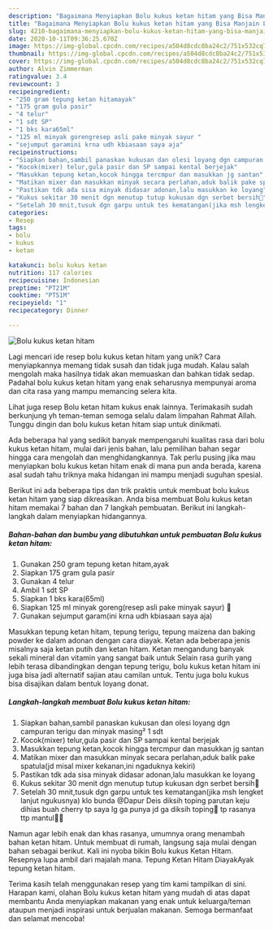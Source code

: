 ```yaml
---
description: "Bagaimana Menyiapkan Bolu kukus ketan hitam yang Bisa Manjain Lidah"
title: "Bagaimana Menyiapkan Bolu kukus ketan hitam yang Bisa Manjain Lidah"
slug: 4210-bagaimana-menyiapkan-bolu-kukus-ketan-hitam-yang-bisa-manjain-lidah
date: 2020-10-11T09:36:25.670Z
image: https://img-global.cpcdn.com/recipes/a504d8cdc8ba24c2/751x532cq70/bolu-kukus-ketan-hitam-foto-resep-utama.jpg
thumbnail: https://img-global.cpcdn.com/recipes/a504d8cdc8ba24c2/751x532cq70/bolu-kukus-ketan-hitam-foto-resep-utama.jpg
cover: https://img-global.cpcdn.com/recipes/a504d8cdc8ba24c2/751x532cq70/bolu-kukus-ketan-hitam-foto-resep-utama.jpg
author: Alvin Zimmerman
ratingvalue: 3.4
reviewcount: 3
recipeingredient:
- "250 gram tepung ketan hitamayak"
- "175 gram gula pasir"
- "4 telur"
- "1 sdt SP"
- "1 bks kara65ml"
- "125 ml minyak gorengresep asli pake minyak sayur "
- "sejumput garamini krna udh kbiasaan saya aja"
recipeinstructions:
- "Siapkan bahan,sambil panaskan kukusan dan olesi loyang dgn campuran terigu dan minyak masing² 1 sdt"
- "Kocok(mixer) telur,gula pasir dan SP sampai kental berjejak"
- "Masukkan tepung ketan,kocok hingga tercmpur dan masukkan jg santan"
- "Matikan mixer dan masukkan minyak secara perlahan,aduk balik pake spatula(jd misal mixer kekanan,ini ngaduknya kekiri)"
- "Pastikan tdk ada sisa minyak didasar adonan,lalu masukkan ke loyang"
- "Kukus sekitar 30 menit dgn menutup tutup kukusan dgn serbet bersih🤗"
- "Setelah 30 mnit,tusuk dgn garpu untuk tes kematangan(jika msh lengket lanjut ngukusnya) klo bunda @Dapur Deis diksih toping parutan keju dihias buah cherry tp saya lg ga punya jd ga diksih toping🤭 tp rasanya ttp mantul🤗🤗"
categories:
- Resep
tags:
- bolu
- kukus
- ketan

katakunci: bolu kukus ketan 
nutrition: 117 calories
recipecuisine: Indonesian
preptime: "PT21M"
cooktime: "PT51M"
recipeyield: "1"
recipecategory: Dinner

---
```



![Bolu kukus ketan hitam](https://img-global.cpcdn.com/recipes/a504d8cdc8ba24c2/751x532cq70/bolu-kukus-ketan-hitam-foto-resep-utama.jpg)

Lagi mencari ide resep bolu kukus ketan hitam yang unik? Cara menyiapkannya memang tidak susah dan tidak juga mudah. Kalau salah mengolah maka hasilnya tidak akan memuaskan dan bahkan tidak sedap. Padahal bolu kukus ketan hitam yang enak seharusnya mempunyai aroma dan cita rasa yang mampu memancing selera kita.

Lihat juga resep Bolu ketan hitam kukus enak lainnya. Terimakasih sudah berkunjung yh teman-teman semoga selalu dalam limpahan Rahmat Allah. Tunggu dingin dan bolu kukus ketan hitam siap untuk dinikmati.

Ada beberapa hal yang sedikit banyak mempengaruhi kualitas rasa dari bolu kukus ketan hitam, mulai dari jenis bahan, lalu pemilihan bahan segar hingga cara mengolah dan menghidangkannya. Tak perlu pusing jika mau menyiapkan bolu kukus ketan hitam enak di mana pun anda berada, karena asal sudah tahu triknya maka hidangan ini mampu menjadi suguhan spesial.


Berikut ini ada beberapa tips dan trik praktis untuk membuat bolu kukus ketan hitam yang siap dikreasikan. Anda bisa membuat Bolu kukus ketan hitam memakai 7 bahan dan 7 langkah pembuatan. Berikut ini langkah-langkah dalam menyiapkan hidangannya.

<!--inarticleads1-->

##### Bahan-bahan dan bumbu yang dibutuhkan untuk pembuatan Bolu kukus ketan hitam:

1. Gunakan 250 gram tepung ketan hitam,ayak
1. Siapkan 175 gram gula pasir
1. Gunakan 4 telur
1. Ambil 1 sdt SP
1. Siapkan 1 bks kara(65ml)
1. Siapkan 125 ml minyak goreng(resep asli pake minyak sayur) 🤭
1. Gunakan sejumput garam(ini krna udh kbiasaan saya aja)


Masukkan tepung ketan hitam, tepung terigu, tepung maizena dan baking powder ke dalam adonan dengan cara diayak. Ketan ada beberapa jenis misalnya saja ketan putih dan ketan hitam. Ketan mengandung banyak sekali mineral dan vitamin yang sangat baik untuk Selain rasa gurih yang lebih terasa dibandingkan dengan tepung terigu, bolu kukus ketan hitam ini juga bisa jadi alternatif sajian atau camilan untuk. Tentu juga bolu kukus bisa disajikan dalam bentuk loyang donat. 

<!--inarticleads2-->

##### Langkah-langkah membuat Bolu kukus ketan hitam:

1. Siapkan bahan,sambil panaskan kukusan dan olesi loyang dgn campuran terigu dan minyak masing² 1 sdt
1. Kocok(mixer) telur,gula pasir dan SP sampai kental berjejak
1. Masukkan tepung ketan,kocok hingga tercmpur dan masukkan jg santan
1. Matikan mixer dan masukkan minyak secara perlahan,aduk balik pake spatula(jd misal mixer kekanan,ini ngaduknya kekiri)
1. Pastikan tdk ada sisa minyak didasar adonan,lalu masukkan ke loyang
1. Kukus sekitar 30 menit dgn menutup tutup kukusan dgn serbet bersih🤗
1. Setelah 30 mnit,tusuk dgn garpu untuk tes kematangan(jika msh lengket lanjut ngukusnya) klo bunda @Dapur Deis diksih toping parutan keju dihias buah cherry tp saya lg ga punya jd ga diksih toping🤭 tp rasanya ttp mantul🤗🤗


Namun agar lebih enak dan khas rasanya, umumnya orang menambah bahan ketan hitam. Untuk membuat di rumah, langsung saja mulai dengan bahan sebagai berikut. Kali ini nyoba bikin Bolu kukus Ketan Hitam. Resepnya lupa ambil dari majalah mana. Tepung Ketan Hitam DiayakAyak tepung ketan hitam. 

Terima kasih telah menggunakan resep yang tim kami tampilkan di sini. Harapan kami, olahan Bolu kukus ketan hitam yang mudah di atas dapat membantu Anda menyiapkan makanan yang enak untuk keluarga/teman ataupun menjadi inspirasi untuk berjualan makanan. Semoga bermanfaat dan selamat mencoba!
